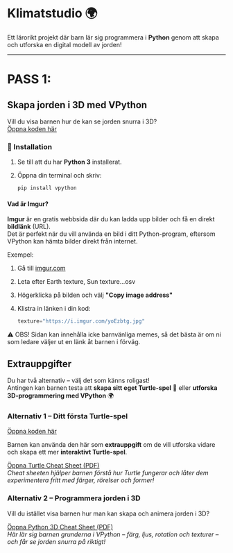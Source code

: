 # Klimatstudio 🌍

Ett lärorikt projekt där barn lär sig programmera i **Python** genom att skapa och utforska en digital modell av jorden!

---

# PASS 1: 

## Skapa jorden i 3D med VPython
Vill du visa barnen hur de kan se jorden snurra i 3D?  
[Öppna koden här](Pass1/jorden_vpython.py)
### 🔧 Installation

1. Se till att du har **Python 3** installerat.
2. Öppna din terminal och skriv:

   ```bash
   pip install vpython

#### Vad är Imgur?

**Imgur** är en gratis webbsida där du kan ladda upp bilder och få en direkt **bildlänk** (URL).  
Det är perfekt när du vill använda en bild i ditt Python-program, eftersom VPython kan hämta bilder direkt från internet.

Exempel:
1. Gå till [imgur.com](https://imgur.com/)
2. Leta efter Earth texture, Sun texture...osv
3. Högerklicka på bilden och välj **"Copy image address"**
4. Klistra in länken i din kod:

   ```python
   texture="https://i.imgur.com/yoEzbtg.jpg"

⚠️ OBS! Sidan kan innehålla icke barnvänliga memes,
så det bästa är om ni som ledare väljer ut en länk åt barnen i förväg.

## Extrauppgifter

Du har två alternativ – välj det som känns roligast!  
Antingen kan barnen testa att **skapa sitt eget Turtle-spel** 🐢 eller **utforska 3D-programmering med VPython** 🌍  


### Alternativ 1 – Ditt första Turtle-spel
[Öppna koden här](Pass1/jorden_turtle.py)

Barnen kan använda den här som **extrauppgift** om de vill utforska vidare och skapa ett mer **interaktivt Turtle-spel**.  

[Öppna Turtle Cheat Sheet (PDF)](Pass1/info/turtle-cheatsheet.pdf)  
*Cheat sheeten hjälper barnen förstå hur Turtle fungerar och låter dem experimentera fritt med färger, rörelser och former!*


### Alternativ 2 – Programmera jorden i 3D
Vill du istället visa barnen hur man kan skapa och animera jorden i 3D?

[Öppna Python 3D Cheat Sheet (PDF)](Pass1/info/python_i_3d-cheatsheet.pdf)  
*Här lär sig barnen grunderna i VPython – färg, ljus, rotation och texturer – och får se jorden snurra på riktigt!*
